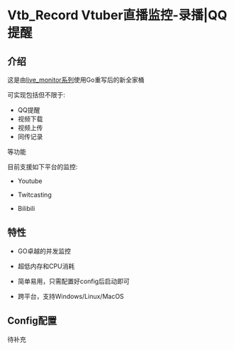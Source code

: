 # Vtb_Record Vtuber直播监控-录播|QQ提醒

## 介绍

这是由[live_monitor系列](https://github.com/fzxiao233/live_monitor_server)使用Go重写后的新全家桶

可实现包括但不限于:

- QQ提醒
- 视频下载
- 视频上传
- 同传记录

等功能

目前支援如下平台的监控:

- Youtube

- Twitcasting

- Bilibili

## 特性

- GO卓越的并发监控

- 超低内存和CPU消耗

- 简单易用，只需配置好config后启动即可

- 跨平台，支持Windows/Linux/MacOS

## Config配置

待补充
